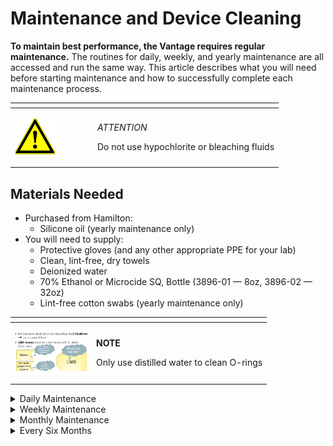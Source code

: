 # Maintenance and Device Cleaning

**To maintain best performance, the Vantage requires regular maintenance.** The routines for daily, weekly, and yearly maintenance are all accessed and run the same way. This article describes what you will need before starting maintenance and how to successfully complete each maintenance process.

<table data-header-hidden><thead><tr><th width="118"></th><th></th></tr></thead><tbody><tr><td><p></p><p><img src="../.gitbook/assets/image (9) (1) (1) (1) (1) (1) (1) (1) (1) (1) (1) (1) (1).png" alt="" data-size="original"></p><p></p></td><td><p><em>ATTENTION</em></p><p>Do not use hypochlorite or bleaching fluids</p></td></tr></tbody></table>

## Materials Needed

* Purchased from Hamilton:
  * Silicone oil (yearly maintenance only)
* You will need to supply:
  * Protective gloves (and any other appropriate PPE for your lab)
  * Clean, lint-free, dry towels
  * Deionized water
  * 70% Ethanol or Microcide SQ, Bottle (3896-01 — 8oz, 3896-02 — 32oz)
  * Lint-free cotton swabs (yearly maintenance only)

<table data-header-hidden><thead><tr><th width="116"></th><th></th></tr></thead><tbody><tr><td><p></p><p><img src="../.gitbook/assets/12 (1) (1) (1).jpeg" alt="" data-size="original"></p><p></p></td><td><p><strong>NOTE</strong></p><p>Only use distilled water to clean O-rings</p></td></tr></tbody></table>

<details>

<summary>Daily Maintenance</summary>

Recommended before the start of any liquid handling protocolds for the day

**Daily maintenance only requires cleaning the deck.** Specifically, the following components must be cleaned using Lint-free tissues and 70% Ethanol or Microcide SQ:

* The deck area, including the corner brackets and base plates
* The tip waste waste block

</details>

<details>

<summary>Weekly Maintenance</summary>



1. **Open the door and inspect the tip eject sleeves and o-rings on the 1000uL pipetting Channels and the CO-RE 96 or 384.** The tip eject sleeves should move up and down freely, and the stop discs should be undamaged and aligned with the tip eject sleeves.\
   \
   If a stop disc is damaged, [learn how to replace stop discs and o-rings.](replace-co-re-stop-discs-o-rings.md)

<!---->

2. **Inspect the deck.** Make sure the following components are secure and undamaged:

* Corner brackets
* Calibration post
* Waste block
* Liquid waste bottles
* Hamilton Heater Shaker, or the cover for the device connector

3. **Empty the waste bin and any liquid waste.** Clean the waste bin and liquid waste bottle according to your laboratory’s procedures.

* **Spray a clean, lint-free towel with deionized water and wipe down the pipetting tools' stop discs and tip eject sleeves.** Lift the tip eject sleeves to expose the stop discs and o-rings.\
  \
  NOTE: Only use distilled water to clean O-rings

<!---->

* **Close the door and run the daily maintenance protocol.** The Vantage will perform a brief calibration, after which maintenance is done.

</details>

<details>

<summary>Monthly Maintenance</summary>



1. **Open the door and clean the front channel’s lead screw with a clean, lint-free, dry cloth.** The lead screw is located to the left of the tip eject sleeve. Wrap the cloth around the lead screw, then pull gently on each end to clean the lead screw.\
   \
   ![yearly-front-leadscrew](https://cdn2.hubspot.net/hub/523047/hubfs/Prep%20Knowledge%20Base/yearly-front-leadscrew.png?width=446\&name=yearly-front-leadscrew.png)
2. **Apply a small amount of silicone oil to the lead screw.** Use a lint-free cotton swab to apply the oil. Do not apply more than a couple drops, as excess dripping oil could contaminate the Prep.
3. **Close the door when finished with the front channel.** The Prep will position the rear channel for cleaning.
4. **Repeat steps 2–4 for the rear channel.** Note that its lead screw is located to the right of the tip eject sleeve.\
   \
   ![yearly-rear-leadscrew](https://cdn2.hubspot.net/hub/523047/hubfs/Prep%20Knowledge%20Base/yearly-rear-leadscrew.png?width=591\&name=yearly-rear-leadscrew.png)\

5. **Apply a small amount of silicone oil to the lead screw.** Use a lint-free cotton swab to apply the oil. Do not apply more than a couple drops, as excess dripping oil could contaminate the deck.
6. **Clean the following parts with a clean, lint-free, dry cloth**:
   * The pipetting arm’s lead screw
   * Both pipetting arm rails
   * The two rails at the back of the Prep
7. **Apply a small amount of silicone oil to the front, middle, and back of the pipetting arm’s lead screw.** Use a lint-free cotton swab to apply the oil. Do not apply more than a couple drops, as excess dripping oil could contaminate the Prep.
8. **Close the door and run the daily maintenance protocol.**

</details>

<details>

<summary>Every Six Months</summary>

Preventive service maintenance carried out by a service engineer – includes Volume Field Verification (VFV)&#x20;

</details>

